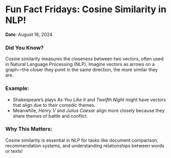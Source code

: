 # Fun Fact Fridays: Cosine Similarity in NLP!

**Date**: August 16, 2024  

### Did You Know?  
Cosine similarity measures the closeness between two vectors, often used in Natural Language Processing (NLP). Imagine vectors as arrows on a graph—the closer they point in the same direction, the more similar they are.

### Example:
- Shakespeare’s plays *As You Like It* and *Twelfth Night* might have vectors that align due to their comedic themes.  
- Meanwhile, *Henry V* and *Julius Caesar* align more closely because they share themes of battle and conflict.

### Why This Matters:
Cosine similarity is essential in NLP for tasks like document comparison, recommendation systems, and understanding relationships between words or texts!
